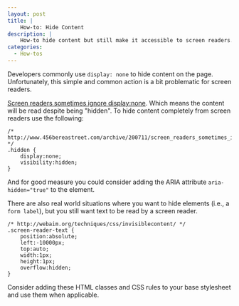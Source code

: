 ```yaml
---
layout: post
title: |
    How-to: Hide Content
description: |
    How-to hide content but still make it accessible to screen readers.
categories:
  - How-tos
---
```


Developers commonly use `display: none` to hide content on the page. Unfortunately, this simple and common action is a bit problematic for screen readers.

[Screen readers sometimes ignore display:none](http://www.456bereastreet.com/archive/200711/screen_readers_sometimes_ignore_displaynone/). Which means the content will be read despite being "hidden". To hide content completely from screen readers use the following:

    /* http://www.456bereastreet.com/archive/200711/screen_readers_sometimes_ignore_displaynone/ */
    .hidden {
        display:none;
        visibility:hidden;
    }

And for good measure you could consider adding the ARIA attribute `aria-hidden="true"` to the element.

There are also real world situations where you want to hide elements (i.e., a `form label`), but you still want text to be read by a screen reader.

    /* http://webaim.org/techniques/css/invisiblecontent/ */
    .screen-reader-text {
        position:absolute;
        left:-10000px;
        top:auto;
        width:1px;
        height:1px;
        overflow:hidden;
    }

Consider adding these HTML classes and CSS rules to your base stylesheet and use them when applicable.
